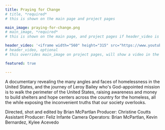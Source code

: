 ```yaml
---
title: Praying for Change
# title, *required*
# this is shown on the main page and project pages

main_image: praying-for-change.png
# main_image, *required*
# this is shown on the main page, and project pages if header_video is not set

header_video: '<iframe width="560" height="315" src="https://www.youtube.com/embed/LmVUVNt2IUs?rel=0&amp;showinfo=0" frameborder="0" allow="autoplay; encrypted-media" allowfullscreen></iframe>'
# header_video, optional
# this overrides main_image on project pages, will show a video in the header

featured: true

---
```

A documentary revealing the many angles and faces of homelessness in the United States, and the journey of Leroy Bailey who's God-appointed mission is to walk the perimeter of the United States, raising awareness and money to build shelters and hope centers across the country for the homeless, all the while exposing the inconvenient truths that our society overlooks.

Directed, shot and edited by Brian McPartlan
Producer: Christine Coutts
Assistant Producer: Feliz Infante
Camera Operators: Brian McPartlan, Kevin Bernardez, Kylee Acevedo